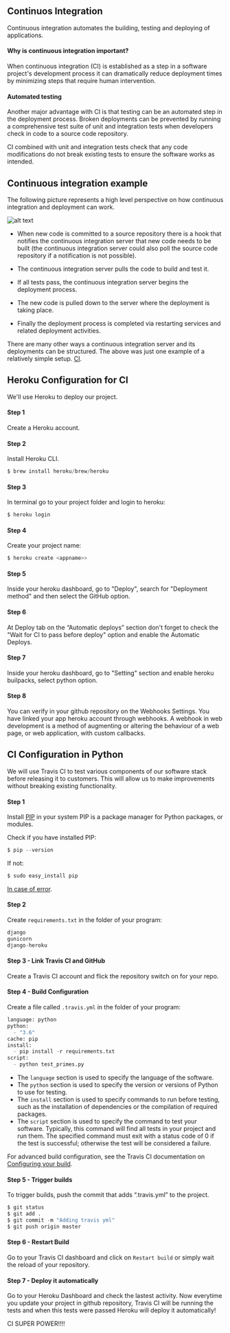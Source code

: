 ## Continuos Integration 

Continuous integration automates the building, testing and deploying of applications.

#### Why is continuous integration important?

When continuous integration (CI) is established as a step in a software project's development process it can dramatically reduce deployment times by minimizing steps that require human intervention.

#### Automated testing

Another major advantage with CI is that testing can be an automated step in the deployment process. Broken deployments can be prevented by running a comprehensive test suite of unit and integration tests when developers check in code to a source code repository.

CI combined with unit and integration tests check that any code modifications do not break existing tests to ensure the software works as intended.

## Continuous integration example

The following picture represents a high level perspective on how continuous integration and deployment can work.

![alt text](https://raw.githubusercontent.com/RubypyCoding/continuos-integration--Python/images/continuous-integration.png)

- When new code is committed to a source repository there is a hook that notifies the continuous integration server that new code needs to be built (the continuous integration server could also poll the source code repository if a notification is not possible).

- The continuous integration server pulls the code to build and test it. 

- If all tests pass, the continuous integration server begins the deployment process. 

- The new code is pulled down to the server where the deployment is taking place. 

- Finally the deployment process is completed via restarting services and related deployment activities.

There are many other ways a continuous integration server and its deployments can be structured. The above was just one example of a relatively simple setup. [CI](https://www.fullstackpython.com/continuous-integration.html).

## Heroku Configuration for CI

We'll use Heroku to deploy our project.

#### Step 1

Create a Heroku account.

#### Step 2

Install Heroku CLI.

```python
$ brew install heroku/brew/heroku
```

#### Step 3

In terminal go to your project folder and login to heroku:

```python
$ heroku login
```

#### Step 4

Create your project name:

```python
$ heroku create <appname>>
```

#### Step 5

Inside your heroku dashboard, go to "Deploy", search for "Deployment method" and then select the GitHub option.

#### Step 6

At Deploy tab on the “Automatic deploys” section don't forget to check the "Wait for CI to pass before deploy" option and enable the Automatic Deploys.

#### Step 7

Inside your heroku dashboard, go to "Setting" section and enable heroku builpacks, select python option.

#### Step 8

You can verify in your github repository on the Webhooks Settings. You have linked your app heroku account through webhooks. A webhook in web development is a method of augmenting or altering the behaviour of a web page, or web application, with custom callbacks.


## CI Configuration in Python


We will use Travis CI to test various components of our software stack before releasing it to customers. This will allow us to make improvements without breaking existing functionality.

#### Step 1

Install [PIP](https://www.w3schools.com/python/python_pip.asp) in your system PIP is a package manager for Python packages, or modules. 

Check if you have installed PIP:

```python
$ pip --version
```

If not:

```python
$ sudo easy_install pip
```

[In case of error](https://stackoverflow.com/questions/20082935/how-to-install-pip-for-python-3-on-mac-os-x).

#### Step 2

Create `requirements.txt` in the folder of your program:

```python
django
gunicorn
django-heroku
```

#### Step 3 - Link Travis CI and GitHub


Create a Travis CI account and flick the repository switch on for your repo.


#### Step 4 - Build Configuration

Create a file called `.travis.yml` in the folder of your program:

```python
language: python
python:
  - "3.6"
cache: pip
install:
  - pip install -r requirements.txt
script:
  - python test_primes.py
```

- The `language` section is used to specify the language of the software.
- The `python` section is used to specify the version or versions of Python to use for testing.
- The `install` section is used to specify commands to run before testing, such as the installation of dependencies or the compilation of required packages.
- The `script` section is used to specify the command to test your software. Typically, this command will find all tests in your project and run them. The specified command must exit with a status code of 0 if the test is successful; otherwise the test will be considered a failure.


For advanced build configuration, see the Travis CI documentation on [Configuring your build](https://docs.travis-ci.com/user/customizing-the-build/).

#### Step 5 - Trigger builds
To trigger builds,  push the commit that adds “.travis.yml” to the project.

```python
$ git status
$ git add .
$ git commit -m "Adding travis yml"
$ git push origin master
```

#### Step 6 - Restart Build

Go to your Travis CI dashboard and click on `Restart build` or simply wait the reload of your repository.

#### Step 7 - Deploy it automatically

Go to your Heroku Dashboard and check the lastest activity. Now everytime you update your project in github repository, Travis CI will be running the tests and when this tests were passed Heroku will deploy it automatically!

CI SUPER POWER!!!!




